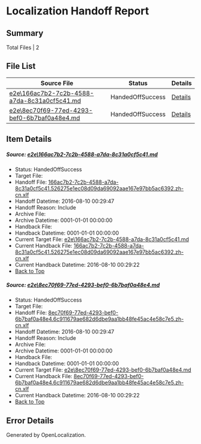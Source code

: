# <a name='report-top'></a> Localization Handoff Report

## Summary
 Total Files | 2

## File List
 Source File | Status | Details 
 ----------- | ------ | ------- 
 [e2e\166ac7b2-7c2b-4588-a7da-8c31a0cf5c41.md](https://github.com/OpenLocalizationTestOrg/oltest/blob/5c8689de221e67d33615202dffb5cabd9fd3670b/e2e/166ac7b2-7c2b-4588-a7da-8c31a0cf5c41.md) | HandedOffSuccess | [Details](#a73275078cfab2a9cfd3ceb8a3985e6f8ba6ad411)
 [e2e\8ec70f69-77ed-4293-bef0-6b7baf0a48e4.md](https://github.com/OpenLocalizationTestOrg/oltest/blob/5c8689de221e67d33615202dffb5cabd9fd3670b/e2e/8ec70f69-77ed-4293-bef0-6b7baf0a48e4.md) | HandedOffSuccess | [Details](#45c1160d345669b2f288ba183f984753d73ce7ff2)

## Item Details
##### <a name='a73275078cfab2a9cfd3ceb8a3985e6f8ba6ad411'></a> Source: [e2e\166ac7b2-7c2b-4588-a7da-8c31a0cf5c41.md](https://github.com/OpenLocalizationTestOrg/oltest/blob/5c8689de221e67d33615202dffb5cabd9fd3670b/e2e/166ac7b2-7c2b-4588-a7da-8c31a0cf5c41.md)
* Status: HandedOffSuccess
* Target File: 
* Handoff File: [166ac7b2-7c2b-4588-a7da-8c31a0cf5c41.526275e1ec08d09da69092aae167e97bb5ac6392.zh-cn.xlf](https://github.com/OpenLocalizationTestOrg/olhandoff-e2e/blob/2025209c9ab5149d2ef6a9215e6e47132b69c044/ol-handoff/OpenLocalizationTestOrg/ol-test-zhcn/ci/ht/166ac7b2-7c2b-4588-a7da-8c31a0cf5c41.526275e1ec08d09da69092aae167e97bb5ac6392.zh-cn.xlf)
* Handoff Datetime: 2016-08-10 00:29:47
* Handoff Reason: Include
* Archive File: 
* Archive Datetime: 0001-01-01 00:00:00
* Handback File: 
* Handback Datetime: 0001-01-01 00:00:00
* Current Target File: [e2e\166ac7b2-7c2b-4588-a7da-8c31a0cf5c41.md](https://github.com/OpenLocalizationTestOrg/ol-test-zhcn/blob/1265db0cedfa26b0d66afb30e12b3469b3115923/e2e/166ac7b2-7c2b-4588-a7da-8c31a0cf5c41.md)
* Current Handback File: [166ac7b2-7c2b-4588-a7da-8c31a0cf5c41.526275e1ec08d09da69092aae167e97bb5ac6392.zh-cn.xlf](https://github.com/OpenLocalizationTestOrg/olhandback-e2e/blob/d0935046d3171c6a8d7ea50888bd3c428d83cc3f/ol-handback/OpenLocalizationTestOrg/ol-test-zhcn/ci/ht/166ac7b2-7c2b-4588-a7da-8c31a0cf5c41.526275e1ec08d09da69092aae167e97bb5ac6392.zh-cn.xlf)
* Current Handback Datetime: 2016-08-10 00:29:22
* [Back to Top](#report-top)

##### <a name='45c1160d345669b2f288ba183f984753d73ce7ff2'></a> Source: [e2e\8ec70f69-77ed-4293-bef0-6b7baf0a48e4.md](https://github.com/OpenLocalizationTestOrg/oltest/blob/5c8689de221e67d33615202dffb5cabd9fd3670b/e2e/8ec70f69-77ed-4293-bef0-6b7baf0a48e4.md)
* Status: HandedOffSuccess
* Target File: 
* Handoff File: [8ec70f69-77ed-4293-bef0-6b7baf0a48e4.6c911679ae682d6dbe9aa1bb48fe45ac4e58c7e5.zh-cn.xlf](https://github.com/OpenLocalizationTestOrg/olhandoff-e2e/blob/2025209c9ab5149d2ef6a9215e6e47132b69c044/ol-handoff/OpenLocalizationTestOrg/ol-test-zhcn/ci/ht/8ec70f69-77ed-4293-bef0-6b7baf0a48e4.6c911679ae682d6dbe9aa1bb48fe45ac4e58c7e5.zh-cn.xlf)
* Handoff Datetime: 2016-08-10 00:29:47
* Handoff Reason: Include
* Archive File: 
* Archive Datetime: 0001-01-01 00:00:00
* Handback File: 
* Handback Datetime: 0001-01-01 00:00:00
* Current Target File: [e2e\8ec70f69-77ed-4293-bef0-6b7baf0a48e4.md](https://github.com/OpenLocalizationTestOrg/ol-test-zhcn/blob/1265db0cedfa26b0d66afb30e12b3469b3115923/e2e/8ec70f69-77ed-4293-bef0-6b7baf0a48e4.md)
* Current Handback File: [8ec70f69-77ed-4293-bef0-6b7baf0a48e4.6c911679ae682d6dbe9aa1bb48fe45ac4e58c7e5.zh-cn.xlf](https://github.com/OpenLocalizationTestOrg/olhandback-e2e/blob/d0935046d3171c6a8d7ea50888bd3c428d83cc3f/ol-handback/OpenLocalizationTestOrg/ol-test-zhcn/ci/ht/8ec70f69-77ed-4293-bef0-6b7baf0a48e4.6c911679ae682d6dbe9aa1bb48fe45ac4e58c7e5.zh-cn.xlf)
* Current Handback Datetime: 2016-08-10 00:29:22
* [Back to Top](#report-top)


## Error Details

Generated by OpenLocalization.
